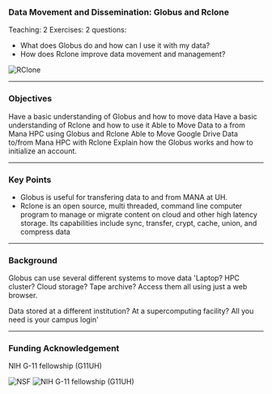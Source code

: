 ### Data Movement and Dissemination: Globus and Rclone
Teaching: 2
Exercises: 2
questions:
- What does Globus do and how can I use it with my data?
- How does Rclone improve data movement and management?

![RClone](https://avatars.githubusercontent.com/u/24937341?s=200&v=4)

---
### Objectives
Have a basic understanding of Globus and how to move data
Have a basic understanding of Rclone and how to use it
Able to Move Data to a from Mana HPC using Globus and Rclone
Able to Move Google Drive Data to/from Mana HPC with Rclone
Explain how the Globus works and how to initialize an account.

---
### Key Points
- Globus is useful for transfering data to and from MANA at UH.
-  Rclone is an open source, multi threaded, command line computer program to manage or migrate content on cloud and other high latency storage. Its capabilities    include sync, transfer, crypt, cache, union, and compress data
---
### Background

Globus can use several different systems to move data
'Laptop? HPC cluster? Cloud storage? Tape archive? Access them all using just a web browser.

Data stored at a different institution? At a supercomputing facility? All you need is your campus login'

---
### Funding Acknowledgement

NIH G-11 fellowship (G11UH)

![NSF](https://www.crwflags.com/fotw/images/u/us_nsf2.jpg)
![NIH G-11 fellowship (G11UH)](https://datascience.hawaii.edu/wp-content/uploads/2018/03/logo_5.png)
